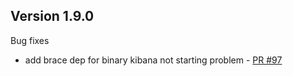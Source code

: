 ## Version 1.9.0

Bug fixes
* add brace dep for binary kibana not starting problem - [PR #97](https://github.com/opendistro-for-elasticsearch/index-management-kibana-plugin/pull/97)


